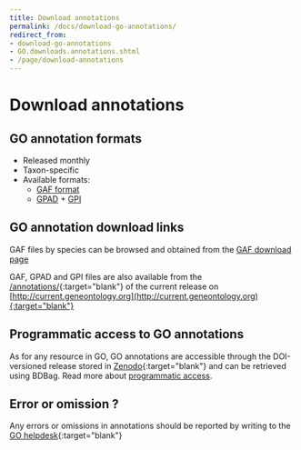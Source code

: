 ```yaml
---
title: Download annotations
permalink: /docs/download-go-annotations/
redirect_from: 
- download-go-annotations
- GO.downloads.annotations.shtml
- /page/download-annotations
---
```


# Download annotations 

## GO annotation formats
+ Released monthly
+ Taxon-specific
+ Available formats:
  + [GAF format](/docs/go-annotation-file-gaf-format-2.2/)
  + [GPAD](/docs/gene-product-association-data-gpad-format/) + [GPI](/docs/gene-product-information-gpi-format/)
  
## GO annotation download links
GAF files by species can be browsed and obtained from the [GAF download page](http://current.geneontology.org/products/pages/downloads.html)

GAF, GPAD and GPI files are also available from the [/annotations/](http://current.geneontology.org/annotations/index.html){:target="blank"} of the current release on [http://current.geneontology.org](http://current.geneontology.org){:target="blank"}

## Programmatic access to GO annotations
As for any resource in GO, GO annotations are accessible through the DOI-versioned release stored in [Zenodo](https://doi.org/10.5281/zenodo.1205159){:target="blank"} and can be retrieved using BDBag. Read more about [programmatic access](/docs/tools-guide/#programmatic-download-bdbag).

## Error or omission ?
Any errors or omissions in annotations should be reported by writing to the [GO helpdesk](http://help.geneontology.org/){:target="blank"}
